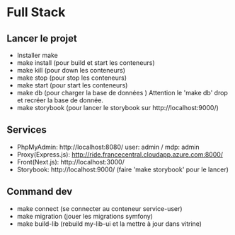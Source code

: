 # Full Stack
## Lancer le projet 
- Installer make
- make install (pour build et start les conteneurs)
- make kill (pour down les conteneurs)
- make stop (pour stop les conteneurs)
- make start (pour start les conteneurs)
- make db (pour charger la base de données )
Attention le 'make db' drop et recréer la base de donnée.
- make storybook (pour lancer le storybook sur http://localhost:9000/)

## Services
- PhpMyAdmin: http://localhost:8080/ user: admin / mdp: admin
- Proxy(Express.js): http://ride.francecentral.cloudapp.azure.com:8000/
- Front(Next.js): http://localhost:3000/
- Storybook: http://localhost:9000/ (faire 'make storybook' pour le lancer)

## Command dev
- make connect (se connecter au conteneur service-user)
- make migration (jouer les migrations symfony)
- make build-lib (rebuild my-lib-ui et la mettre à jour dans vitrine)
